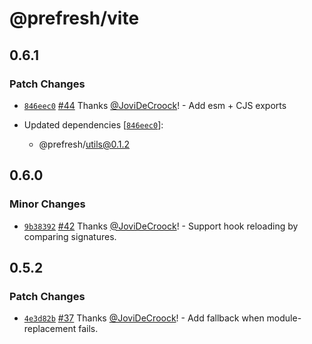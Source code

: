 # @prefresh/vite

## 0.6.1

### Patch Changes

- [`846eec0`](https://github.com/JoviDeCroock/prefresh/commit/846eec0a77ba8f9b8e1ea36bfc0dd6a6ad7ba94c) [#44](https://github.com/JoviDeCroock/prefresh/pull/44) Thanks [@JoviDeCroock](https://github.com/JoviDeCroock)! - Add esm + CJS exports

- Updated dependencies [[`846eec0`](https://github.com/JoviDeCroock/prefresh/commit/846eec0a77ba8f9b8e1ea36bfc0dd6a6ad7ba94c)]:
  - @prefresh/utils@0.1.2

## 0.6.0

### Minor Changes

- [`9b38392`](https://github.com/JoviDeCroock/prefresh/commit/9b3839201160156c74094a702a2853eef7152b92) [#42](https://github.com/JoviDeCroock/prefresh/pull/42) Thanks [@JoviDeCroock](https://github.com/JoviDeCroock)! - Support hook reloading by comparing signatures.

## 0.5.2

### Patch Changes

- [`4e3d82b`](https://github.com/JoviDeCroock/prefresh/commit/4e3d82b747f1035486d20bd7b6c7d084801bad0f) [#37](https://github.com/JoviDeCroock/prefresh/pull/37) Thanks [@JoviDeCroock](https://github.com/JoviDeCroock)! - Add fallback when module-replacement fails.
